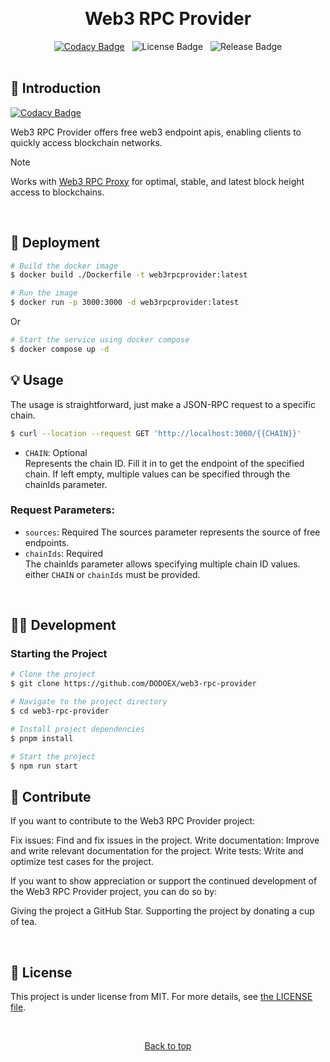 <div align="center" id="top">

&#xa0;

</div>
<h1 align="center">Web3 RPC Provider</h1>
<div align="center">
  <a href="https://app.codacy.com/gh/DODOEX/web3-rpc-provider?utm_source=github.com&utm_medium=referral&utm_content=DODOEX/web3-rpc-provider&utm_campaign=Badge_Grade"><img alt="Codacy Badge" src="https://api.codacy.com/project/badge/Grade/de013bb362a3436c9d1872bce5ab3c04"/></a>
  &#xa0;
  <img alt="License Badge" src="https://img.shields.io/github/license/DODOEX/web3-rpc-provider.svg"/>
  &#xa0;
  <img alt="Release Badge" src="https://img.shields.io/github/release/DODOEX/web3-rpc-provider"/>
</div>
<br>

## :dart: Introduction

[![Codacy Badge](https://api.codacy.com/project/badge/Grade/77a87eb50ae94f3a9b5abde7bd46f7ec)](https://app.codacy.com/gh/DODOEX/web3-rpc-provider?utm_source=github.com&utm_medium=referral&utm_content=DODOEX/web3-rpc-provider&utm_campaign=Badge_Grade)

Web3 RPC Provider offers free web3 endpoint apis, enabling clients to quickly access blockchain networks.

> [!NOTE]  
> Works with [Web3 RPC Proxy](https://github.com/DODOEX/web3-rpc-provider) for optimal, stable, and latest block height access to blockchains.

<br>

## :rocket: Deployment

```bash
# Build the docker image
$ docker build ./Dockerfile -t web3rpcprovider:latest

# Run the image
$ docker run -p 3000:3000 -d web3rpcprovider:latest
```

Or

```bash
# Start the service using docker compose
$ docker compose up -d
```

## :bulb: Usage
The usage is straightforward, just make a JSON-RPC request to a specific chain.

```bash
$ curl --location --request GET 'http://localhost:3000/{{CHAIN}}'
```

- `CHAIN`: Optional  
    Represents the chain ID. Fill it in to get the endpoint of the specified chain. If left empty, multiple values can be specified through the chainIds parameter.
### Request Parameters:
- `sources`: Required
    The sources parameter represents the source of free endpoints.
- `chainIds`: Required  
    The chainIds parameter allows specifying multiple chain ID values. either `CHAIN` or `chainIds` must be provided.

<br>

## :technologist: Development

### Starting the Project
```bash
# Clone the project
$ git clone https://github.com/DODOEX/web3-rpc-provider

# Navigate to the project directory
$ cd web3-rpc-provider

# Install project dependencies
$ pnpm install

# Start the project
$ npm run start
```

## :busts_in_silhouette: Contribute
If you want to contribute to the Web3 RPC Provider project:

Fix issues: Find and fix issues in the project.
Write documentation: Improve and write relevant documentation for the project.
Write tests: Write and optimize test cases for the project.

If you want to show appreciation or support the continued development of the Web3 RPC Provider project, you can do so by:

Giving the project a GitHub Star. Supporting the project by donating a cup of tea.

<br>

## :memo: License
This project is under license from MIT. For more details, see [the LICENSE file](LICENSE).

&#xa0;

<div align="center"><a href="#top">Back to top</a></div>
